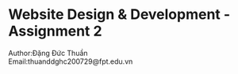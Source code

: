 <h1> 	Website Design & Development - Assignment 2 </h1>
<a>Author:Đặng Đức Thuần</a>
<br>
<a>Email:thuanddghc200729@fpt.edu.vn</a>
